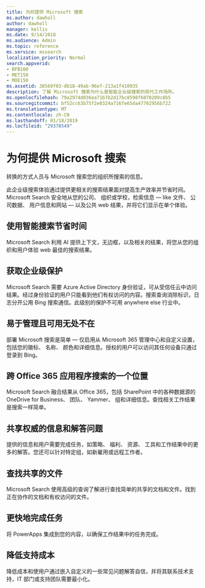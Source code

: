 ```yaml
---
title: 为何提供 Microsoft 搜索
ms.author: dawholl
author: dawholl
manager: kellis
ms.date: 9/14/2018
ms.audience: Admin
ms.topic: reference
ms.service: mssearch
localization_priority: Normal
search.appverid:
- BFB160
- MET150
- MOE150
ms.assetid: 38569f03-db18-49ab-96ef-213a1f410935
description: 了解 Microsoft 搜索为什么是智能企业级搜索的现代工作场所。
ms.openlocfilehash: 79a2974d036ea71b7b2d17bc8598f6070209c8b5
ms.sourcegitcommit: bf52cc63b75f2e0324a716fe65da47702956b722
ms.translationtype: MT
ms.contentlocale: zh-CN
ms.lasthandoff: 01/18/2019
ms.locfileid: "29378549"
---
```

# <a name="why-microsoft-search"></a>为何提供 Microsoft 搜索

转换的方式人员与 Microsoft 搜索您的组织所搜索的信息。 
  
此企业级搜索体验通过提供更相关的搜索结果面对提高生产效率并节省时间。Microsoft Search 安全地从您的公司、 组织或学校，检索信息 — like 文件、 公司数据、 用户信息和网站 — 以及公共 web 结果，并将它们显示在单个体验。
  
## <a name="save-time-with-intelligent-search"></a>使用智能搜索节省时间

Microsoft Search 利用 AI 提供上下文，无边框，以及相关的结果，将您从您的组织和用户体验 web 最佳的搜索结果。
  
## <a name="get-enterprise-grade-protection"></a>获取企业级保护

Microsoft Search 需要 Azure Active Directory 身份验证，可从受信任云中访问结果。经过身份验证的用户只能看到他们有权访问的内容。搜索查询消除标识，日志分开公用 Bing 搜索通信。此级别的保护不可用 anywhere else 行业中。
  
## <a name="easy-to-administer-and-available-everywhere"></a>易于管理且可用无处不在

部署 Microsoft 搜索是简单 — 仅启用从 Microsoft 365 管理中心和自定义设置，包括您的徽标、 名称、 颜色和详细信息。授权的用户可以访问其任何设备只通过登录到 Bing。
  
## <a name="one-place-to-search-across-office-365-apps"></a>跨 Office 365 应用程序搜索的一个位置

Microsoft Search 融合结果从 Office 365，包括 SharePoint 中的各种数据源的 OneDrive for Business、 团队、 Yammer、 组和详细信息。查找相关工作结果是搜索一样简单。
  
## <a name="share-authoritative-information-and-answer-questions"></a>共享权威的信息和解答问题

提供的信息和用户需要完成任务，如策略、 福利、 资源、 工具和工作结果中的更多的解答。您还可以针对特定组，如新雇用或远程工作者。
  
## <a name="find-shared-files"></a>查找共享的文件

Microsoft Search 使用高级的查询了解进行查找简单的共享的文档和文件。找到正在协作的文档和有权访问的文件。 
  
## <a name="complete-tasks-faster"></a>更快地完成任务

将 PowerApps 集成到您的内容，以确保工作结果中的任务完成。
  
## <a name="reduce-support-costs"></a>降低支持成本

降低成本和使用户通过嵌入自定义的一些常见问题解答自信，并将其联系技术支持，IT 部门或支持团队需要最小化。
  

